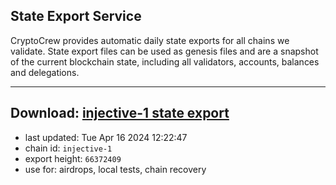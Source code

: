 ## State Export Service
CryptoCrew provides automatic daily state exports for all chains we validate. State export files can be used as genesis files and are a snapshot of the current blockchain state, including all validators, accounts, balances and delegations.

---
**Download: [injective-1 state export](https://dl-eu2.ccvalidators.com/SERVICE/injective/injective-1_export_66372409.json)**
---

- last updated: Tue Apr 16 2024 12:22:47
- chain id: `injective-1`
- export height: `66372409`
- use for: airdrops, local tests, chain recovery
